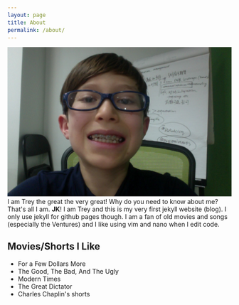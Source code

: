 ```yaml
---
layout: page
title: About
permalink: /about/
---
```


![Me](https://github.com/trey-warner/trey-warner.github.io/blob/master/images/me.png?raw=true)  
  I am Trey the great the very great! Why do you need to know about me? That's all I am. **JK**! I am Trey and this is my very first jekyll website (blog). I only use jekyll for github pages though. I am a fan of old movies and songs (especially the Ventures) and I like using vim and nano when I edit code.

Movies/Shorts I Like
--------------------
* For a Few Dollars More
* The Good, The Bad, And The Ugly
* Modern Times
* The Great Dictator
* Charles Chaplin's shorts

